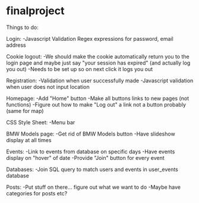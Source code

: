 # finalproject

Things to do:

Login:
-Javascript Validation Regex expressions for password, email address

Cookie logout:
-We should make the cookie automatically return you to the login page and maybe just say "your session has expired" (and actually log you out)
-Needs to be set up so on next click it logs you out

Registration:
-Validation when user successfully made
-Javascript validation when user does not input location

Homepage:
-Add "Home" button
-Make all buttons links to new pages (not functions)
-Figure out how to make "Log out" a link not a button probably (same for map)

CSS Style Sheet:
-Menu bar

BMW Models page:
-Get rid of BMW Models button
-Have slideshow display at all times

Events: 
-Link to events from database on specific days
-Have events display on "hover" of date
-Provide "Join" button for every event 

Databases:
-Join SQL query to match users and events in user_events database

Posts:
-Put stuff on there... figure out what we want to do
-Maybe have categories for posts etc?


